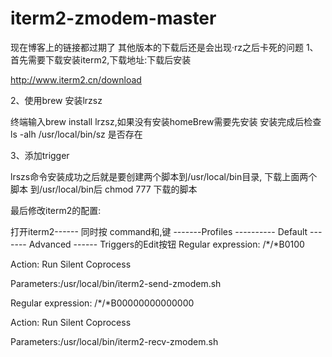 # iterm2-zmodem-master
现在博客上的链接都过期了 其他版本的下载后还是会出现·rz之后卡死的问题 
1、首先需要下载安装iterm2,下载地址:下载后安装

http://www.iterm2.cn/download

2、使用brew 安装lrzsz

  终端输入brew install lrzsz,如果没有安装homeBrew需要先安装
   安装完成后检查 ls -alh /usr/local/bin/sz 是否存在

3、添加trigger

lrszs命令安装成功之后就是要创建两个脚本到/usr/local/bin目录, 下载上面两个脚本 到/usr/local/bin后 chmod 777 下载的脚本

最后修改iterm2的配置:

 打开iterm2------  同时按 command和,键 -------Profiles ----------  Default ------- Advanced ------ Triggers的Edit按钮
 Regular expression: /*/*B0100

 Action: Run Silent Coprocess

 Parameters:/usr/local/bin/iterm2-send-zmodem.sh

 Regular expression: /*/*B00000000000000

 Action: Run Silent Coprocess

 Parameters:/usr/local/bin/iterm2-recv-zmodem.sh
